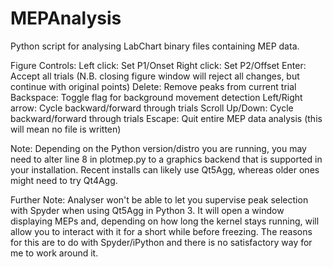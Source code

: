 # MEPAnalysis
Python script for analysing LabChart binary files containing MEP data.

Figure Controls:
Left click: Set P1/Onset
Right click: Set P2/Offset
Enter: Accept all trials (N.B. closing figure window will reject all changes, but continue with original points)
Delete: Remove peaks from current trial
Backspace: Toggle flag for background movement detection
Left/Right arrow: Cycle backward/forward through trials
Scroll Up/Down: Cycle backward/forward through trials
Escape: Quit entire MEP data analysis (this will mean no file is written)

Note: Depending on the Python version/distro you are running, you may need to alter line 8 in plotmep.py to a graphics backend that is supported in your installation. Recent installs can likely use Qt5Agg, whereas older ones might need to try Qt4Agg.

Further Note: Analyser won't be able to let you supervise peak selection with Spyder when using Qt5Agg in Python 3. It will open a window displaying MEPs and, depending on how long the kernel stays running, will allow you to interact with it for a short while before freezing. The reasons for this are to do with Spyder/iPython and there is no satisfactory way for me to work around it.
